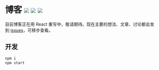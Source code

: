 # 博客 [![][badges: travis ci]][links: travis ci] [![][badges: github issues open]][links: github issues open] [![][badges: github issues closed]][links: github issues closed]

目前博客正在用 React 重写中，敬请期待。现在主要的想法、文章、讨论都会发到 [issues][]，可移步查看。

## 开发 

```bash
npm i 
npm start 
```

[issues]: https://github.com/linesh-simplicity/linesh-simplicity.github.io/issues
[badges: travis ci]: https://img.shields.io/travis/linesh-simplicity/linesh-simplicity.github.io.svg?branch=master
[links: travis ci]: https://travis-ci.org/linesh-simplicity/linesh-simplicity.github.io
[badges: github issues open]: https://img.shields.io/github/issues/linesh-simplicity/linesh-simplicity.github.io.svg
[links: github issues open]: https://github.com/linesh-simplicity/linesh-simplicity.github.io/issues?q=is%3Aissue+is%3Aopen
[badges: github issues closed]: https://img.shields.io/github/issues-closed/linesh-simplicity/linesh-simplicity.github.io.svg
[links: github issues closed]: https://github.com/linesh-simplicity/linesh-simplicity.github.io/issues?q=is%3Aissue+is%3Aclosed
